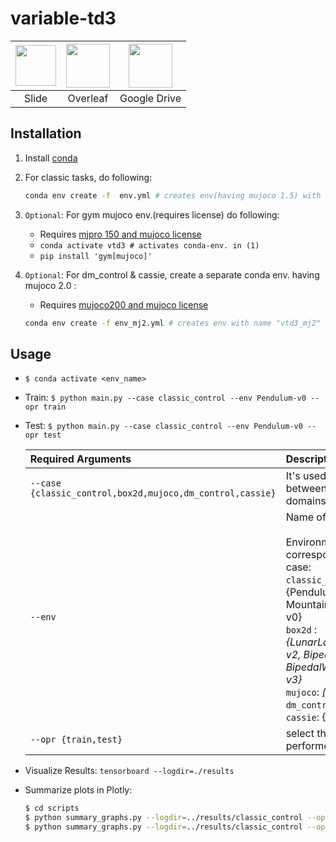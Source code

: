 # variable-td3

|<a target="_blank" href="https://docs.google.com/presentation/d/1TKRy9va3qgIlia7pjdZkcLV9ht9bjQkUUcND4byrARg/edit?usp=sharing"><img src="https://lh3.ggpht.com/9rwhkrvgiLhXVBeKtScn1jlenYk-4k3Wyqt1PsbUr9jhGew0Gt1w9xbwO4oePPd5yOM=w300" width="65px" height="65px"/></a> | <a target="_blank" href="https://www.overleaf.com/project/5eccded67908040001d77a7e"><img src="https://images.ctfassets.net/nrgyaltdicpt/6qSXAo1CYEeBn5RkKLOR64/19c74bfb9a32772e353ff25c6f0070f5/ologo_square_colour_light_bg.png" width="70px" height="70px"/></a>| <a target="_blank" href="https://drive.google.com/drive/folders/135kdBROapppjGWIXl2cQLRJYu_trHi0k?usp=sharing"><img src="https://services.google.com/fh/files/misc/logo_drive_color_2x_web_96dp.png" width="70px" height="70px"/></a>| 
|:-------------:|:-------------:|:---------:|
|Slide| Overleaf| Google Drive|

## Installation
1. Install [conda](https://docs.conda.io/en/latest/miniconda.html)
2. For classic tasks, do following:
    ```bash
    conda env create -f  env.yml # creates env(having mujoco 1.5) with name "vtd3"
    ```
3. `Optional`: For gym mujoco env.(requires license) do following:

    - Requires [mjpro 150 and mujoco license](https://www.roboti.us/index.html)
    - ```conda activate vtd3 # activates conda-env. in (1)```
    - ```pip install 'gym[mujoco]'```
4. `Optional`: For dm_control & cassie, create a separate conda env. having mujoco 2.0 :
    - Requires [mujoco200 and mujoco license](https://www.roboti.us/index.html)
    ```bash
    conda env create -f env_mj2.yml # creates env with name "vtd3_mj2"
    ```

## Usage
- ```$ conda activate <env_name>```
- Train: ```$ python main.py --case classic_control --env Pendulum-v0 --opr train```
- Test: ```$ python main.py --case classic_control --env Pendulum-v0 --opr test```

    |Required Arguments | Description|  
    |:-------------|:-------------|  
    | `--case {classic_control,box2d,mujoco,dm_control,cassie}` |It's used for switching between different domains(and configs)|  
    | `--env` |Name of the environment <br><br> Environments corresponding to ease case: <br> `classic_control` : {Pendulum-v0, MountainCarContinuous-v0} <br> `box2d` : _{LunarLanderContinuous-v2, BipedalWalker-v3, BipedalWalkerHardcore-v3}_ <br>`mujoco`: _[(refer here)](https://gym.openai.com/envs/#mujoco)_ <br> `dm_control`: _[(refer here)](https://github.com/zuoxingdong/dm2gym)_ <br> `cassie`: {Cassie-v0} |  
    | `--opr {train,test}` |select the operation to be performed|

- Visualize Results: ```tensorboard --logdir=./results```
- Summarize plots in Plotly:
    ```bash
    $ cd scripts
    $ python summary_graphs.py --logdir=../results/classic_control --opr extract_summary 
    $ python summary_graphs.py --logdir=../results/classic_control --opr plot
    ```
